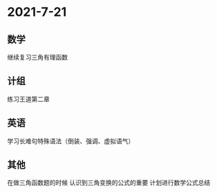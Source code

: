 # 2021-7-21
## 数学
继续复习三角有理函数
## 计组
练习王道第二章
## 英语
学习长难句特殊语法（倒装、强调、虚拟语气）
## 其他
在做三角函数题的时候 认识到三角变换的公式的重要 计划进行数学公式总结
